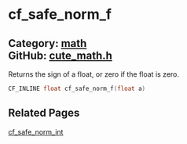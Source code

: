 [](../header.md ':include')

# cf_safe_norm_f

Category: [math](/api_reference?id=math)  
GitHub: [cute_math.h](https://github.com/RandyGaul/cute_framework/blob/master/include/cute_math.h)  
---

Returns the sign of a float, or zero if the float is zero.

```cpp
CF_INLINE float cf_safe_norm_f(float a)
```

## Related Pages

[cf_safe_norm_int](/math/cf_safe_norm_int.md)  
